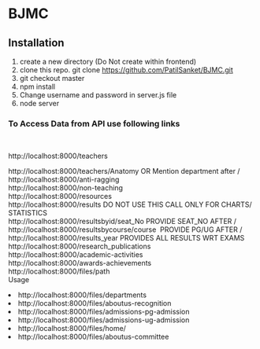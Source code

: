 # BJMC

<h2>Installation</h2>

1. create a new directory (Do Not create within frontend)
2. clone this repo. git clone https://github.com/PatilSanket/BJMC.git
3. git checkout master
4. npm install
5. Change username and password in server.js file 
5. node server




<h3>To Access Data from API use following links
</h3>
<br>

http://localhost:8000/teachers
<br>

http://localhost:8000/teachers/Anatomy OR Mention department after /
    <br>
   http://localhost:8000/anti-ragging
    <br>
   http://localhost:8000/non-teaching
    <br>
     http://localhost:8000/resources
    <br>
     http://localhost:8000/results DO NOT USE THIS CALL ONLY FOR CHARTS/ STATISTICS
    <br>
     http://localhost:8000/resultsbyid/seat_No PROVIDE SEAT_NO AFTER /   
    <br>
     http://localhost:8000/resultsbycourse/course  PROVIDE PG/UG AFTER /
    <br>
    http://localhost:8000/results_year PROVIDES ALL RESULTS WRT EXAMS
    <br>
    http://localhost:8000/research_publications
    <br>
    http://localhost:8000/academic-activities
    <br>
    http://localhost:8000/awards-achievements
    <br>
    http://localhost:8000/files/path<br>
    Usage
    <li>http://localhost:8000/files/departments</li>
    <li>http://localhost:8000/files/aboutus-recognition</li>
    <li>http://localhost:8000/files/admissions-pg-admission</li>
    <li>http://localhost:8000/files/admissions-ug-admission</li>
    <li>http://localhost:8000/files/home/</li>
    <li>http://localhost:8000/files/aboutus-committee</li>
    
    
    


